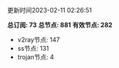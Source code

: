 更新时间2023-02-11 02:26:51

**总订阅: 73**
**总节点: 881**
**有效节点: 282**
- v2ray节点: 147
- ss节点: 131
- trojan节点: 4
